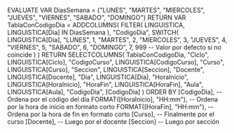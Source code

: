 EVALUATE
VAR DiasSemana = {"LUNES", "MARTES", "MIERCOLES", "JUEVES", "VIERNES", "SABADO", "DOMINGO"}
RETURN
    VAR TablaConCodigoDia = 
        ADDCOLUMNS(
            FILTER(
                LINGUISTICA,
                LINGUISTICA[Dia] IN DiasSemana
            ),
            "CodigoDia", 
            SWITCH(
                LINGUISTICA[Dia],
                "LUNES", 1,
                "MARTES", 2,
                "MIERCOLES", 3,
                "JUEVES", 4,
                "VIERNES", 5,
                "SABADO", 6,
                "DOMINGO", 7,
                999 -- Valor por defecto si no coincide
            )
        )
    RETURN
    SELECTCOLUMNS(
        TablaConCodigoDia,
        "Ciclo", LINGUISTICA[Ciclo],
        "CodigoCurso", LINGUISTICA[CodigoCurso],
        "Curso", LINGUISTICA[Curso],
        "Seccion", LINGUISTICA[Seccion],
        "Docente", LINGUISTICA[Docente],
        "Dia", LINGUISTICA[Dia],
        "HoraInicio", LINGUISTICA[HoraInicio],
        "HoraFin", LINGUISTICA[HoraFin],
        "Aula", LINGUISTICA[Aula],
        "CodigoDia", [CodigoDia]
    )
ORDER BY
    [CodigoDia],                        -- Ordena por el código del día
    FORMAT([HoraInicio], "HH:mm"),      -- Ordena por la hora de inicio en formato corto
    FORMAT([HoraFin], "HH:mm"),		    -- Ordena por la hora de fin en formato corto
	[Curso],                            -- Finalmente por el curso
	[Docente],                          -- Luego por el docente
	[Seccion]							-- Luego por sección